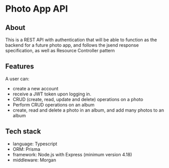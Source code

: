 # Photo App API

## About

This is a REST API with authentication that will be able to function as the backend for a future photo app, and follows the jsend response specification, as well as Resource Controller pattern

## Features

A user can:

- create a new account
- receive a JWT token upon logging in.
- CRUD (create, read, update and delete) operations on a photo
- Perform CRUD operations on an album
- create, read and delete a photo in an album, and add many photos to an album

## Tech stack

- language: Typescript
- ORM: Prisma
- framework: Node.js with Express (minimum version 4.18)
- middleware: Morgan
